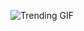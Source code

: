 
<!-- GIF_SECTION -->
![Trending GIF](https://media2.giphy.com/media/v1.Y2lkPThiYjIxNzcyMDdmY2hyNG1jbnp3azkyYm8xY2dpeGJoNGtwZjd4NTkzNjU3bnJiYSZlcD12MV9naWZzX3NlYXJjaCZjdD1n/hXddB04gkpgBoxApfh/giphy.gif)
<!-- END_GIF_SECTION -->
